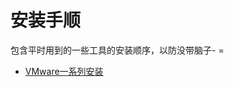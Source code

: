 # 安装手顺
包含平时用到的一些工具的安装顺序，以防没带脑子- =

- [VMware一系列安装](https://github.com/sammffl/Sam-install-doc/edit/master/VMware.md)
